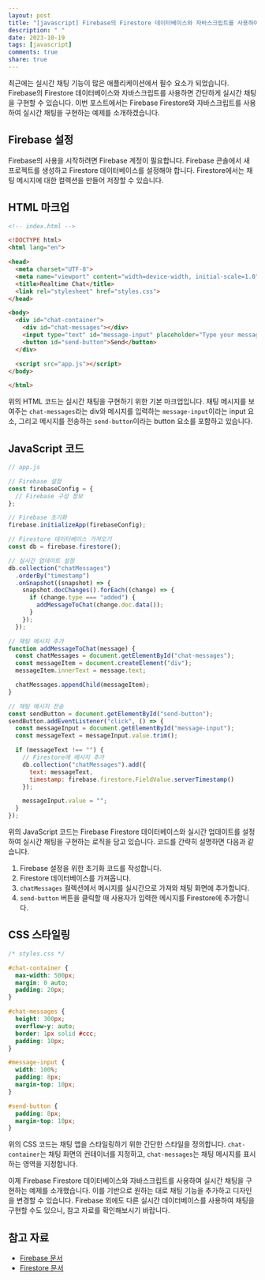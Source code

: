 ```yaml
---
layout: post
title: "[javascript] Firebase의 Firestore 데이터베이스와 자바스크립트를 사용하여 실시간 채팅 구현하기"
description: " "
date: 2023-10-19
tags: [javascript]
comments: true
share: true
---
```


최근에는 실시간 채팅 기능이 많은 애플리케이션에서 필수 요소가 되었습니다. Firebase의 Firestore 데이터베이스와 자바스크립트를 사용하면 간단하게 실시간 채팅을 구현할 수 있습니다. 이번 포스트에서는 Firebase Firestore와 자바스크립트를 사용하여 실시간 채팅을 구현하는 예제를 소개하겠습니다.

## Firebase 설정

Firebase의 사용을 시작하려면 Firebase 계정이 필요합니다. Firebase 콘솔에서 새 프로젝트를 생성하고 Firestore 데이터베이스를 설정해야 합니다. Firestore에서는 채팅 메시지에 대한 컬렉션을 만들어 저장할 수 있습니다.

## HTML 마크업

```html
<!-- index.html -->

<!DOCTYPE html>
<html lang="en">

<head>
  <meta charset="UTF-8">
  <meta name="viewport" content="width=device-width, initial-scale=1.0">
  <title>Realtime Chat</title>
  <link rel="stylesheet" href="styles.css">
</head>

<body>
  <div id="chat-container">
    <div id="chat-messages"></div>
    <input type="text" id="message-input" placeholder="Type your message">
    <button id="send-button">Send</button>
  </div>

  <script src="app.js"></script>
</body>

</html>
```

위의 HTML 코드는 실시간 채팅을 구현하기 위한 기본 마크업입니다. 채팅 메시지를 보여주는 `chat-messages`라는 div와 메시지를 입력하는 `message-input`이라는 input 요소, 그리고 메시지를 전송하는 `send-button`이라는 button 요소를 포함하고 있습니다.

## JavaScript 코드

```javascript
// app.js

// Firebase 설정
const firebaseConfig = {
  // Firebase 구성 정보
};

// Firebase 초기화
firebase.initializeApp(firebaseConfig);

// Firestore 데이터베이스 가져오기
const db = firebase.firestore();

// 실시간 업데이트 설정
db.collection("chatMessages")
  .orderBy("timestamp")
  .onSnapshot((snapshot) => {
    snapshot.docChanges().forEach((change) => {
      if (change.type === "added") {
        addMessageToChat(change.doc.data());
      }
    });
  });

// 채팅 메시지 추가
function addMessageToChat(message) {
  const chatMessages = document.getElementById("chat-messages");
  const messageItem = document.createElement("div");
  messageItem.innerText = message.text;

  chatMessages.appendChild(messageItem);
}

// 채팅 메시지 전송
const sendButton = document.getElementById("send-button");
sendButton.addEventListener("click", () => {
  const messageInput = document.getElementById("message-input");
  const messageText = messageInput.value.trim();

  if (messageText !== "") {
    // Firestore에 메시지 추가
    db.collection("chatMessages").add({
      text: messageText,
      timestamp: firebase.firestore.FieldValue.serverTimestamp()
    });

    messageInput.value = "";
  }
});
```

위의 JavaScript 코드는 Firebase Firestore 데이터베이스와 실시간 업데이트를 설정하여 실시간 채팅을 구현하는 로직을 담고 있습니다. 코드를 간략히 설명하면 다음과 같습니다.

1. Firebase 설정을 위한 초기화 코드를 작성합니다.
2. Firestore 데이터베이스를 가져옵니다.
3. `chatMessages` 컬렉션에서 메시지를 실시간으로 가져와 채팅 화면에 추가합니다.
4. `send-button` 버튼을 클릭할 때 사용자가 입력한 메시지를 Firestore에 추가합니다.

## CSS 스타일링

```css
/* styles.css */

#chat-container {
  max-width: 500px;
  margin: 0 auto;
  padding: 20px;
}

#chat-messages {
  height: 300px;
  overflow-y: auto;
  border: 1px solid #ccc;
  padding: 10px;
}

#message-input {
  width: 100%;
  padding: 8px;
  margin-top: 10px;
}

#send-button {
  padding: 8px;
  margin-top: 10px;
}
```

위의 CSS 코드는 채팅 앱을 스타일링하기 위한 간단한 스타일을 정의합니다. `chat-container`는 채팅 화면의 컨테이너를 지정하고, `chat-messages`는 채팅 메시지를 표시하는 영역을 지정합니다.

이제 Firebase Firestore 데이터베이스와 자바스크립트를 사용하여 실시간 채팅을 구현하는 예제를 소개했습니다. 이를 기반으로 원하는 대로 채팅 기능을 추가하고 디자인을 변경할 수 있습니다. Firebase 외에도 다른 실시간 데이터베이스를 사용하여 채팅을 구현할 수도 있으니, 참고 자료를 확인해보시기 바랍니다.

## 참고 자료

- [Firebase 문서](https://firebase.google.com/docs)
- [Firestore 문서](https://firebase.google.com/docs/firestore)
